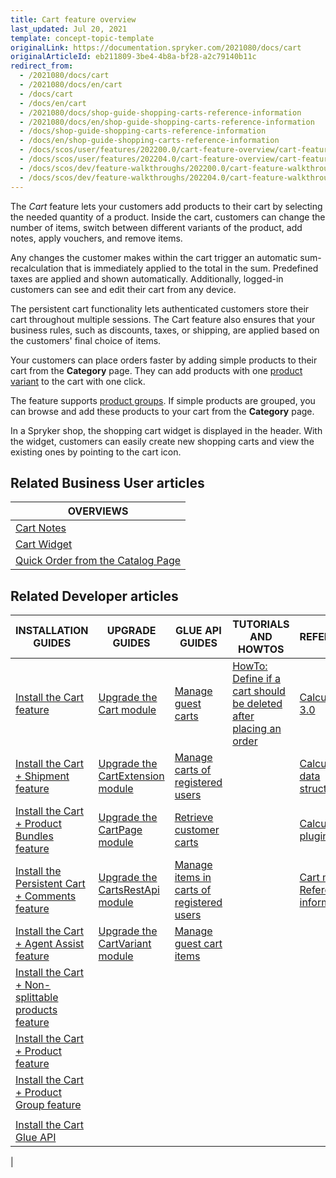 ```yaml
---
title: Cart feature overview
last_updated: Jul 20, 2021
template: concept-topic-template
originalLink: https://documentation.spryker.com/2021080/docs/cart
originalArticleId: eb211809-3be4-4b8a-bf28-a2c79140b11c
redirect_from:
  - /2021080/docs/cart
  - /2021080/docs/en/cart
  - /docs/cart
  - /docs/en/cart
  - /2021080/docs/shop-guide-shopping-carts-reference-information
  - /2021080/docs/en/shop-guide-shopping-carts-reference-information
  - /docs/shop-guide-shopping-carts-reference-information
  - /docs/en/shop-guide-shopping-carts-reference-information
  - /docs/scos/user/features/202200.0/cart-feature-overview/cart-feature-overview.html
  - /docs/scos/user/features/202204.0/cart-feature-overview/cart-feature-overview.html
  - /docs/scos/dev/feature-walkthroughs/202200.0/cart-feature-walkthrough/cart-feature-walkthrough.html  
  - /docs/scos/dev/feature-walkthroughs/202204.0/cart-feature-walkthrough/cart-feature-walkthrough.html    
---
```


The *Cart* feature lets your customers add products to their cart by selecting the needed quantity of a product. Inside the cart, customers can change the number of items, switch between different variants of the product, add notes, apply vouchers, and remove items.

Any changes the customer makes within the cart trigger an automatic sum-recalculation that is immediately applied to the total in the sum. Predefined taxes are applied and shown automatically. Additionally, logged-in customers can see and edit their cart from any device.  

The persistent cart functionality lets authenticated customers store their cart throughout multiple sessions. The Cart feature also ensures that your business rules, such as discounts, taxes, or shipping, are applied based on the customers' final choice of items.

Your customers can place orders faster by adding simple products to their cart from the **Category** page. They can add products with one [product variant](/docs/scos/user/features/{{site.version}}/product-feature-overview/product-feature-overview.html) to the cart with one click.

The feature supports [product groups](/docs/scos/user/features/{{site.version}}/product-groups-feature-overview.html). If simple products are grouped, you can browse and add these products to your cart from the **Category** page.

In a Spryker shop, the shopping cart widget is displayed in the header. With the widget, customers can easily create new shopping carts and view the existing ones by pointing to the cart icon.

## Related Business User articles

|OVERVIEWS|
|---|
| [Cart Notes](/docs/pbc/all/cart-and-checkout/cart-feature-overview/cart-notes-overview.html)  |
| [Cart Widget](/docs/pbc/all/cart-and-checkout/cart-feature-overview/cart-widget-overview.html)  |
| [Quick Order from the Catalog Page](/docs/pbc/all/cart-and-checkout/cart-feature-overview/quick-order-from-the-catalog-page-overview.html)   |

## Related Developer articles

|INSTALLATION GUIDES  | UPGRADE GUIDES | GLUE API GUIDES | TUTORIALS AND HOWTOS | REFERENCES |
|---------| - | ---------|---------|---------|
| [Install the Cart feature](/docs/pbc/all/cart-and-checkout/install-and-upgrade/install-features/install-the-cart-feature.html) | [Upgrade the Cart module](/docs/pbc/all/cart-and-checkout/install-and-upgrade/upgrade-modules/upgrade-the-cart-module.html) | [Manage guest carts](/docs/pbc/all/cart-and-checkout/manage-using-glue-api/managing-guest-carts/managing-guest-carts.html) | [HowTo: Define if a cart should be deleted after placing an order](/docs/pbc/all/cart-and-checkout/tutorials-and-howtos/howto-define-if-a-cart-should-be-deleted-after-placing-an-order.html)  | [Calculation 3.0](/docs/pbc/all/cart-and-checkout/extend-and-customize/calculation-3-0.html) |
| [Install the Cart + Shipment feature](/docs/pbc/all/cart-and-checkout/install-and-upgrade/install-features/install-the-cart-shipment-feature.html) | [Upgrade the CartExtension module](/docs/pbc/all/cart-and-checkout/install-and-upgrade/upgrade-modules/upgrade-the-cartextension-module.html) |[Manage carts of registered users](/docs/pbc/all/cart-and-checkout/manage-using-glue-api/managing-carts-of-registered-users/manage-carts-of-registered-users.html) |   | [Calculation data structure](/docs/pbc/all/cart-and-checkout/extend-and-customize/calculation-data-structure.html) |
| [Install the Cart + Product Bundles feature](/docs/pbc/all/cart-and-checkout/install-and-upgrade/install-the-cart-product-bundles-feature.html) | [Upgrade the CartPage module](/docs/pbc/all/cart-and-checkout/install-and-upgrade/upgrade-modules/upgrade-the-cartpage-module.html) | [Retrieve customer carts](/docs/pbc/all/cart-and-checkout/manage-using-glue-api/retrieving-customer-carts.html)  |   |  [Calculator plugins](/docs/pbc/all/cart-and-checkout/extend-and-customize/calculator-plugins.html) |
| [Install the Persistent Cart + Comments feature](/docs/pbc/all/cart-and-checkout/install-and-upgrade/install-features/install-the-persistent-cart-comments-feature.html) | [Upgrade the CartsRestApi module](/docs/pbc/all/cart-and-checkout/install-and-upgrade/upgrade-modules/upgrade-the-cartsrestapi-module.html) | [Manage items in carts of registered users](/docs/pbc/all/cart-and-checkout/manage-using-glue-api/managing-carts-of-registered-users/manage-items-in-carts-of-registered-users.html)  |   | [Cart module: Reference information](/docs/pbc/all/cart-and-checkout/extend-and-customize/cart-module-reference-information.html)  |
| [Install the Cart + Agent Assist feature](/docs/pbc/all/cart-and-checkout/install-and-upgrade/install-features/install-the-cart-agent-assist-feature.html) | [Upgrade the CartVariant module](/docs/pbc/all/cart-and-checkout/install-and-upgrade/upgrade-modules/upgrade-the-cartvariant-module.html) |[Manage guest cart items](/docs/pbc/all/cart-and-checkout/manage-using-glue-api/managing-guest-carts/manage-guest-cart-items.html)|  | |
| [Install the Cart + Non-splittable products feature](/docs/pbc/all/cart-and-checkout/install-and-upgrade/install-features/install-the-cart-non-splittable-products-feature.html) | | | |
| [Install the Cart + Product feature](/docs/pbc/all/cart-and-checkout/install-and-upgrade/install-features/install-the-cart-product-feature.html) |  | | |
| [Install the Cart + Product Group feature](/docs/pbc/all/cart-and-checkout/install-and-upgrade/install-features/install-the-cart-product-group-feature.html) | | | |
|  | | | |
| [Install the Cart Glue API](/docs/pbc/all/cart-and-checkout/install-and-upgrade/install-glue-api/install-the-cart-glue-api.html) | | | |
|
